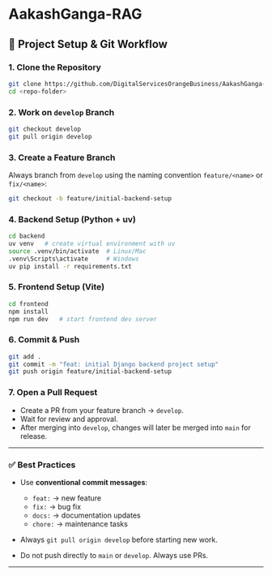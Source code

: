 # AakashGanga-RAG

## 🚀 Project Setup & Git Workflow

### 1. Clone the Repository

```bash
git clone https://github.com/DigitalServicesOrangeBusiness/AakashGanga-RAG.git
cd <repo-folder>
```

### 2. Work on `develop` Branch

```bash
git checkout develop
git pull origin develop
```

### 3. Create a Feature Branch

Always branch from `develop` using the naming convention `feature/<name>` or `fix/<name>`:

```bash
git checkout -b feature/initial-backend-setup
```

### 4. Backend Setup (Python + uv)

```bash
cd backend
uv venv   # create virtual environment with uv
source .venv/bin/activate  # Linux/Mac
.venv\Scripts\activate     # Windows
uv pip install -r requirements.txt
```

### 5. Frontend Setup (Vite)

```bash
cd frontend
npm install
npm run dev   # start frontend dev server
```

### 6. Commit & Push

```bash
git add .
git commit -m "feat: initial Django backend project setup"
git push origin feature/initial-backend-setup
```

### 7. Open a Pull Request

* Create a PR from your feature branch → `develop`.
* Wait for review and approval.
* After merging into `develop`, changes will later be merged into `main` for release.

---

### ✅ Best Practices

* Use **conventional commit messages**:

  * `feat:` → new feature
  * `fix:` → bug fix
  * `docs:` → documentation updates
  * `chore:` → maintenance tasks
* Always `git pull origin develop` before starting new work.
* Do not push directly to `main` or `develop`. Always use PRs.

---
